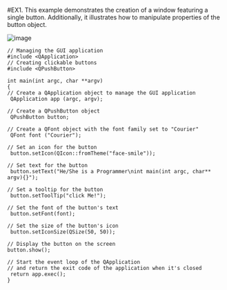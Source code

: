 <!-----


----->
#EX1. This example demonstrates the creation of a window featuring a single button. Additionally, it illustrates how to manipulate properties of the button object.

![image](https://github.com/kpalaw/Qt-Tutorial/assets/16006116/4337f5b4-276b-4513-832d-84b3aac06edd)

```
// Managing the GUI application
#include <QApplication>
// Creating clickable buttons 
#include <QPushButton> 

int main(int argc, char **argv)
{
// Create a QApplication object to manage the GUI application
 QApplication app (argc, argv); 

// Create a QPushButton object
 QPushButton button; 

// Create a QFont object with the font family set to "Courier"
 QFont font ("Courier"); 

// Set an icon for the button
 button.setIcon(QIcon::fromTheme("face-smile")); 

// Set text for the button
 button.setText("He/She is a Programmer\nint main(int argc, char** argv){}"); 

// Set a tooltip for the button
 button.setToolTip("click Me!"); 

// Set the font of the button's text
 button.setFont(font); 

// Set the size of the button's icon
 button.setIconSize(QSize(50, 50));

// Display the button on the screen
button.show(); 

// Start the event loop of the QApplication 
// and return the exit code of the application when it's closed
 return app.exec(); 
}

